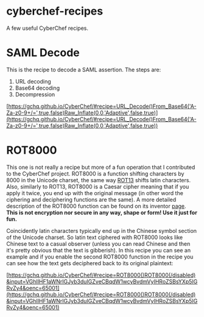 # cyberchef-recipes
A few useful CyberChef recipes.

# SAML Decode

This is the recipe to decode a SAML assertion. The steps are:
1. URL decoding
2. Base64 decoding
3. Decompression

[https://gchq.github.io/CyberChef/#recipe=URL_Decode()From_Base64('A-Za-z0-9+/=',true,false)Raw_Inflate(0,0,'Adaptive',false,true)](https://gchq.github.io/CyberChef/#recipe=URL_Decode()From_Base64('A-Za-z0-9+/=',true,false)Raw_Inflate(0,0,'Adaptive',false,true))

# ROT8000

This one is not really a recipe but more of a fun operation that I contributed to the CyberChef project. ROT8000 is a function shifting characters by 8000 in the Unicode charset, the same way [ROT13](https://en.wikipedia.org/wiki/ROT13) shifts latin characters. Also, similarly to ROT13, ROT8000 is a Caesar cipher meaning that if you apply it twice, you end up with the original message (in other word the ciphering and deciphering functions are the same). A more detailed description of the ROT8000 function can be found on its inventor [page](https://rot8000.com/info). **This is not encryption nor secure in any way, shape or form! Use it just for fun.**

Coincidently latin characters typically end up in the Chinese symbol section of the Unicode charset. So latin text ciphered with ROT8000 looks like Chinese text to a casual observer (unless you can read Chinese and then it's pretty obvious that the text is gibberish). In this recipe you can see an example and if you enable the second ROT8000 function in the recipe you can see how the text gets deciphered back to its original plaintext:

[https://gchq.github.io/CyberChef/#recipe=ROT8000()ROT8000(/disabled)&input=VGhlIHF1aWNrIGJyb3duIGZveCBqdW1wcyBvdmVyIHRoZSBsYXp5IGRvZy4&oenc=65001](https://gchq.github.io/CyberChef/#recipe=ROT8000()ROT8000(/disabled)&input=VGhlIHF1aWNrIGJyb3duIGZveCBqdW1wcyBvdmVyIHRoZSBsYXp5IGRvZy4&oenc=65001)
